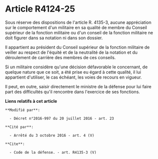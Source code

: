 # Article R4124-25

Sous réserve des dispositions de l'article R. 4135-3, aucune appréciation sur le comportement d'un militaire en sa qualité de
membre du Conseil supérieur de la fonction militaire ou d'un conseil de la fonction militaire ne doit figurer dans sa
notation ni dans son dossier. 

Il appartient au président du Conseil supérieur de la fonction militaire de veiller au respect de l'équité et de la
neutralité de la notation et du déroulement de carrière des membres de ces conseils. 

Si un militaire considère qu'une décision défavorable le concernant, de quelque nature que ce soit, a été prise eu égard à
cette qualité, il lui appartient d'utiliser, le cas échéant, les voies de recours en vigueur. 

Il peut, en outre, saisir directement le ministre de la défense pour lui faire part des difficultés qu'il rencontre dans
l'exercice de ses fonctions.

**Liens relatifs à cet article**

	**Modifié par**:

	  - Décret n°2016-997 du 20 juillet 2016 - art. 23

	**Cité par**:

	  - Arrêté du 3 octobre 2016 - art. 4 (V)

	**Cite**:

	  - Code de la défense. - art. R4135-3 (V)

